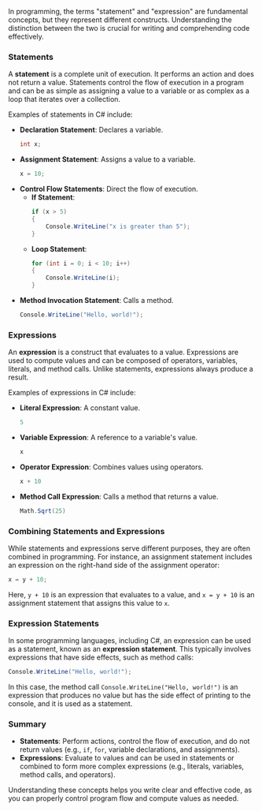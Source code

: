 In programming, the terms "statement" and "expression" are fundamental concepts, but they represent different constructs. Understanding the distinction between the two is crucial for writing and comprehending code effectively.

### Statements

A **statement** is a complete unit of execution. It performs an action and does not return a value. Statements control the flow of execution in a program and can be as simple as assigning a value to a variable or as complex as a loop that iterates over a collection.

Examples of statements in C# include:

- **Declaration Statement**: Declares a variable.
  ```csharp
  int x;
  ```
- **Assignment Statement**: Assigns a value to a variable.
  ```csharp
  x = 10;
  ```
- **Control Flow Statements**: Direct the flow of execution.
  - **If Statement**:
    ```csharp
    if (x > 5)
    {
        Console.WriteLine("x is greater than 5");
    }
    ```
  - **Loop Statement**:
    ```csharp
    for (int i = 0; i < 10; i++)
    {
        Console.WriteLine(i);
    }
    ```
- **Method Invocation Statement**: Calls a method.
  ```csharp
  Console.WriteLine("Hello, world!");
  ```

### Expressions

An **expression** is a construct that evaluates to a value. Expressions are used to compute values and can be composed of operators, variables, literals, and method calls. Unlike statements, expressions always produce a result.

Examples of expressions in C# include:

- **Literal Expression**: A constant value.
  ```csharp
  5
  ```
- **Variable Expression**: A reference to a variable's value.
  ```csharp
  x
  ```
- **Operator Expression**: Combines values using operators.
  ```csharp
  x + 10
  ```
- **Method Call Expression**: Calls a method that returns a value.
  ```csharp
  Math.Sqrt(25)
  ```

### Combining Statements and Expressions

While statements and expressions serve different purposes, they are often combined in programming. For instance, an assignment statement includes an expression on the right-hand side of the assignment operator:

```csharp
x = y + 10;
```

Here, `y + 10` is an expression that evaluates to a value, and `x = y + 10` is an assignment statement that assigns this value to `x`.

### Expression Statements

In some programming languages, including C#, an expression can be used as a statement, known as an **expression statement**. This typically involves expressions that have side effects, such as method calls:

```csharp
Console.WriteLine("Hello, world!");
```

In this case, the method call `Console.WriteLine("Hello, world!")` is an expression that produces no value but has the side effect of printing to the console, and it is used as a statement.

### Summary

- **Statements**: Perform actions, control the flow of execution, and do not return values (e.g., `if`, `for`, variable declarations, and assignments).
- **Expressions**: Evaluate to values and can be used in statements or combined to form more complex expressions (e.g., literals, variables, method calls, and operators).

Understanding these concepts helps you write clear and effective code, as you can properly control program flow and compute values as needed.